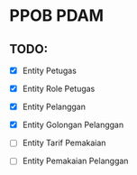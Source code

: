 # PPOB PDAM

## TODO:

- [x] Entity Petugas
- [x] Entity Role Petugas

- [x] Entity Pelanggan
- [x] Entity Golongan Pelanggan
- [ ] Entity Tarif Pemakaian
- [ ] Entity Pemakaian Pelanggan
